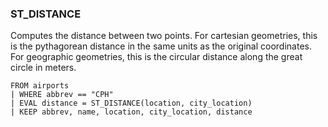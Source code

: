 <!--
This is generated by ESQL's AbstractFunctionTestCase. Do no edit it. See ../README.md for how to regenerate it.
-->

### ST_DISTANCE
Computes the distance between two points.
For cartesian geometries, this is the pythagorean distance in the same units as the original coordinates.
For geographic geometries, this is the circular distance along the great circle in meters.

```
FROM airports
| WHERE abbrev == "CPH"
| EVAL distance = ST_DISTANCE(location, city_location)
| KEEP abbrev, name, location, city_location, distance
```
